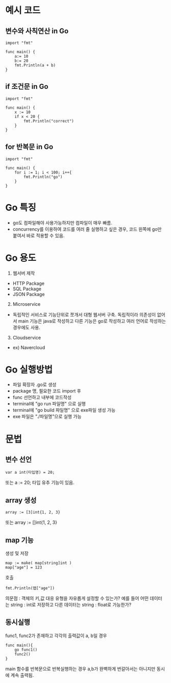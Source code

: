 # 예시 코드
## 변수와 사칙연산 in Go
    import "fmt"

    func main() {
        a:= 10
        b:= 20
        fmt.Println(a + b)
    }

## if 조건문 in Go
    import "fmt"

    func main() {
        x := 10
        if x < 20 {
            fmt.Println("correct")
        }
    }

## for 반복문 in Go
    import "fmt"

    func main() {
        for i := 1; i < 100; i++{
            fmt.Println("go")
        }
    }

# Go 특징

- go도 컴파일해야 사용가능하지만 컴파일이 매우 빠름.
- concurrency를 이용하여 코드를 여러 줄 실행하고 싶은 경우, 코드 왼쪽에 go만 붙여서 바로 적용할 수 있음.

# Go 용도
1. 웹서버 제작 
- HTTP Package
- SQL Package
- JSON Package            
2. Microservice
- 독립적인 서비스로 기능단위로 쪼개서 대형 웹서버 구축. 독립적이라 의존성이 없어서 main 기능은 java로 작성하고 다른 기능은 go로 작성하고 여러 언어로 작성하는 경우에도 사용.
3. Cloudservice
- ex) Navercloud

# Go 실행방법
- 파일 확장자 .go로 생성
- package 명, 필요한 코드 import 후
- func 선언하고 내부에 코드작성
- terminal에 "go run 파일명" 으로 실행
- terminal에 "go build 파일명" 으로 exe파일 생성 가능
- exe 파일은 "./파일명"으로 실행 가능

# 문법
## 변수 선언
    var a int(타입명) = 20;
또는
    a := 20;
타입 유추 기능이 있음.

## array 생성
    array := [3]int{1, 2, 3}
또는
    array := []int{1, 2, 3}

## map 기능
생성 및 저장<br>

    map := make( map[string]int )
    map["age"] = 123

호출

    fmt.Println(맵["age"])

의문점 : 객체의 키,값 대응 유형을 자유롭게 설정할 수 있는가? 예를 들어 어떤 데이터는 string : int로 저장하고 다른 데이터는 string : float로 가능한가?

## 동시실행
func1, func2가 존재하고 각각의 출력값이 a, b일 경우

    func main(){
        go func1()
        func2()
    }

main 함수를 반복문으로 반복실행하는 경우 a,b가 완벽하게 번갈아서는 아니지만 동시에 계속 출력됨.